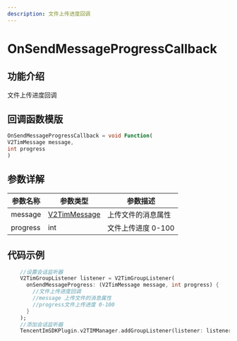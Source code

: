 ```yaml
---
description: 文件上传进度回调
---
```


# OnSendMessageProgressCallback

## 功能介绍

文件上传进度回调

## 回调函数模版

```dart
OnSendMessageProgressCallback = void Function(
V2TimMessage message,
int progress
)
```

## 参数详解

| 参数名称     | 参数类型                                                     | 参数描述         |
| -------- | -------------------------------------------------------- | ------------ |
| message  | [V2TimMessage](../guan-jian-lei/message/v2timmessage.md) | 上传文件的消息属性    |
| progress | int                                                      | 文件上传进度 0-100 |

## 代码示例

```dart
    //设置会话监听器
    V2TimGroupListener listener = V2TimGroupListener(
      onSendMessageProgress: (V2TimMessage message, int progress) {
        //文件上传进度回调
        //message 上传文件的消息属性
        //progress文件上传进度 0-100
      }
    );
    //添加会话监听器
    TencentImSDKPlugin.v2TIMManager.addGroupListener(listener: listener);
```
